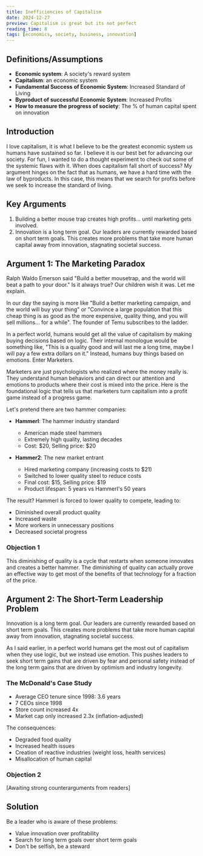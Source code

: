 ```yaml
---
title: Inefficiencies of Capitalism
date: 2024-12-27
preview: Capitalism is great but its not perfect
reading_time: 8
tags: [economics, society, business, innovation]
---
```


## Definitions/Assumptions

- **Economic system**: A society's reward system
- **Capitalism**: an economic system
- **Fundamental Success of Economic System**: Increased Standard of Living
- **Byproduct of successful Economic System**: Increased Profits
- **How to measure the progress of society**: The % of human capital spent on innovation

## Introduction

I love capitalism, it is what I believe to be the greatest economic system us humans have sustained so far. I believe it is our best bet for advancing our society. For fun, I wanted to do a thought experiment to check out some of the systemic flaws with it. When does capitalism fall short of success? My argument hinges on the fact that as humans, we have a hard time with the law of byproducts. In this case, this means that we search for profits before we seek to increase the standard of living. 

## Key Arguments

1. Building a better mouse trap creates high profits… until marketing gets involved.
2. Innovation is a long term goal. Our leaders are currently rewarded based on short term goals. This creates more problems that take more human capital away from innovation, stagnating societal success.

## Argument 1: The Marketing Paradox

Ralph Waldo Emerson said "Build a better mousetrap, and the world will beat a path to your door." Is it always true? Our children wish it was. Let me explain. 

In our day the saying is more like "Build a better marketing campaign, and the world will buy your thing" or "Convince a large population that this cheap thing is as good as the more expensive, quality thing, and you will sell millions… for a while". The founder of Temu subscribes to the ladder.

In a perfect world, humans would get all the value of capitalism by making buying decisions based on logic. Their internal monologue would be something like, "This is a quality good and will last me a long time, maybe I will pay a few extra dollars on it." Instead, humans buy things based on emotions. Enter Marketers. 

Marketers are just psychologists who realized where the money really is. They understand human behaviors and can direct our attention and emotions to products where their cost is mixed into the price. Here is the foundational logic that tells us that marketers turn capitalism into a profit game instead of a progress game.

Let's pretend there are two hammer companies:
- **HammerI**: The hammer industry standard
  - American made steel hammers
  - Extremely high quality, lasting decades
  - Cost: $20, Selling price: $20

- **Hammer2**: The new market entrant
  - Hired marketing company (increasing costs to $21)
  - Switched to lower quality steel to reduce costs
  - Final cost: $15, Selling price: $19
  - Product lifespan: 5 years vs HammerI's 50 years

The result? HammerI is forced to lower quality to compete, leading to:
- Diminished overall product quality
- Increased waste
- More workers in unnecessary positions
- Decreased societal progress

### Objection 1
This diminishing of quality is a cycle that restarts when someone innovates and creates a better hammer. The diminishing of quality can actually prove an effective way to get most of the benefits of that technology for a fraction of the price.

## Argument 2: The Short-Term Leadership Problem

Innovation is a long term goal. Our leaders are currently rewarded based on short term goals. This creates more problems that take more human capital away from innovation, stagnating societal success.

As I said earlier, in a perfect world humans get the most out of capitalism when they use logic, but we instead use emotion. This pushes leaders to seek short term gains that are driven by fear and personal safety instead of the long term gains that are driven by optimism and industry longevity. 

### The McDonald's Case Study

- Average CEO tenure since 1998: 3.6 years
- 7 CEOs since 1998
- Store count increased 4x
- Market cap only increased 2.3x (inflation-adjusted)

The consequences:
- Degraded food quality
- Increased health issues
- Creation of reactive industries (weight loss, health services)
- Misallocation of human capital

### Objection 2
[Awaiting strong counterarguments from readers]

## Solution

Be a leader who is aware of these problems:
- Value innovation over profitability
- Search for long term goals over short term goals
- Don't be selfish, be a steward


